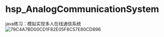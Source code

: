 # hsp_AnalogCommunicationSystem
java练习：模拟实现多人在线通信系统
![79C4A7BD00CD1F82E05F8C57E80CD896](https://github.com/FAUST-BENCHOU/hsp_AnalogCommunicationSystem/assets/126341483/2ba76811-bfde-4200-97ed-67fabb1255a1)
